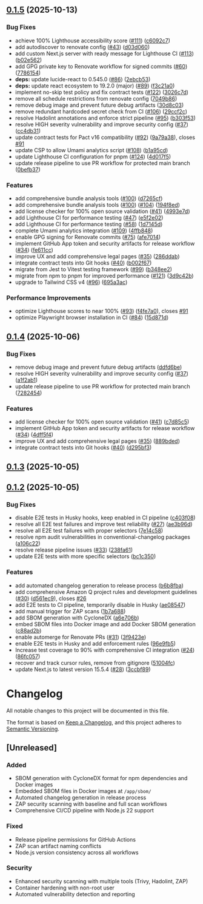 ## [0.1.5](https://github.com/FaulerInformatiker/harz-storage/compare/v0.1.3...v0.1.5) (2025-10-13)


### Bug Fixes

* achieve 100% Lighthouse accessibility score ([#111](https://github.com/FaulerInformatiker/harz-storage/issues/111)) ([c6092c7](https://github.com/FaulerInformatiker/harz-storage/commit/c6092c74327519bf5202e6106fafecb7a622bdd1))
* add autodiscover to renovate config ([#43](https://github.com/FaulerInformatiker/harz-storage/issues/43)) ([d03d060](https://github.com/FaulerInformatiker/harz-storage/commit/d03d06066e2a99323a8d1f100d211347cedbc735))
* add custom Next.js server with ready message for Lighthouse CI ([#113](https://github.com/FaulerInformatiker/harz-storage/issues/113)) ([b02e562](https://github.com/FaulerInformatiker/harz-storage/commit/b02e5629622672c8262dc8e8c6e8c04ec574d54b))
* add GPG private key to Renovate workflow for signed commits ([#60](https://github.com/FaulerInformatiker/harz-storage/issues/60)) ([7786154](https://github.com/FaulerInformatiker/harz-storage/commit/77861546a2a0ebed7019aab3f94e591748d5646e))
* **deps:** update lucide-react to 0.545.0 ([#86](https://github.com/FaulerInformatiker/harz-storage/issues/86)) ([2ebcb53](https://github.com/FaulerInformatiker/harz-storage/commit/2ebcb5354131e2612fa0cb129c2b77263dbde4d6))
* **deps:** update react ecosystem to 19.2.0 (major) ([#89](https://github.com/FaulerInformatiker/harz-storage/issues/89)) ([f3c21a0](https://github.com/FaulerInformatiker/harz-storage/commit/f3c21a03734ca52cdace85032a8085bcf1c88de6))
* implement no-skip test policy and fix contract tests ([#122](https://github.com/FaulerInformatiker/harz-storage/issues/122)) ([3026c7d](https://github.com/FaulerInformatiker/harz-storage/commit/3026c7dd66bb0a089ed18b3b425ded329228b32b))
* remove all schedule restrictions from renovate config ([7049b86](https://github.com/FaulerInformatiker/harz-storage/commit/7049b8665046d7ec2e10ba2fb7bd92b9b45f5751))
* remove debug image and prevent future debug artifacts ([30d8c03](https://github.com/FaulerInformatiker/harz-storage/commit/30d8c03267674255c99e8cefdc332eaf10aa402a))
* remove redundant hardcoded secret check from CI ([#106](https://github.com/FaulerInformatiker/harz-storage/issues/106)) ([29ccf2c](https://github.com/FaulerInformatiker/harz-storage/commit/29ccf2cba9a42455f03db7c95b663dcb9af38bbb))
* resolve Hadolint annotations and enforce strict pipeline ([#95](https://github.com/FaulerInformatiker/harz-storage/issues/95)) ([b303f53](https://github.com/FaulerInformatiker/harz-storage/commit/b303f53e9137696f1e749ea4d6e342fc4f29308d))
* resolve HIGH severity vulnerability and improve security config ([#37](https://github.com/FaulerInformatiker/harz-storage/issues/37)) ([cc4db31](https://github.com/FaulerInformatiker/harz-storage/commit/cc4db3117c3742a70639ef5657e8310b38cd663b))
* update contract tests for Pact v16 compatibility ([#92](https://github.com/FaulerInformatiker/harz-storage/issues/92)) ([9a79a38](https://github.com/FaulerInformatiker/harz-storage/commit/9a79a38e8d599d30f5fbc1bb206e69f9c88d8511)), closes [#91](https://github.com/FaulerInformatiker/harz-storage/issues/91)
* update CSP to allow Umami analytics script ([#108](https://github.com/FaulerInformatiker/harz-storage/issues/108)) ([b1a95cd](https://github.com/FaulerInformatiker/harz-storage/commit/b1a95cd5f371ebeedc56a5690ccfbe5e5371d6eb))
* update Lighthouse CI configuration for pnpm ([#124](https://github.com/FaulerInformatiker/harz-storage/issues/124)) ([4d017f5](https://github.com/FaulerInformatiker/harz-storage/commit/4d017f5e1b69f4ea357804852efc3742bb36c31c))
* update release pipeline to use PR workflow for protected main branch ([0befb37](https://github.com/FaulerInformatiker/harz-storage/commit/0befb37f2db505c3907beb6d57086caf56c9bfd5))


### Features

* add comprehensive bundle analysis tools ([#100](https://github.com/FaulerInformatiker/harz-storage/issues/100)) ([d7265cf](https://github.com/FaulerInformatiker/harz-storage/commit/d7265cff5c89c397a76df8b6a52e63e3b483ae9a))
* add comprehensive bundle analysis tools ([#100](https://github.com/FaulerInformatiker/harz-storage/issues/100)) ([#104](https://github.com/FaulerInformatiker/harz-storage/issues/104)) ([194f8ed](https://github.com/FaulerInformatiker/harz-storage/commit/194f8ed652cd87a62b0745360ebd2f2d3b26a584))
* add license checker for 100% open source validation ([#41](https://github.com/FaulerInformatiker/harz-storage/issues/41)) ([4993e7d](https://github.com/FaulerInformatiker/harz-storage/commit/4993e7d5cb468daed0522bd1fd60899a7fbe961b))
* add Lighthouse CI for performance testing ([#47](https://github.com/FaulerInformatiker/harz-storage/issues/47)) ([e5f2e02](https://github.com/FaulerInformatiker/harz-storage/commit/e5f2e02eb33d5dae29a94f149b90fc38641c2be7))
* add Lighthouse CI for performance testing ([#58](https://github.com/FaulerInformatiker/harz-storage/issues/58)) ([1d7145d](https://github.com/FaulerInformatiker/harz-storage/commit/1d7145db807243b24b501e094bdadaf51c075e08))
* complete Umami analytics integration ([#109](https://github.com/FaulerInformatiker/harz-storage/issues/109)) ([4ffb848](https://github.com/FaulerInformatiker/harz-storage/commit/4ffb848950f4637418a25ec01ece12a2100e6cd8))
* enable GPG signing for Renovate commits ([#75](https://github.com/FaulerInformatiker/harz-storage/issues/75)) ([afe7014](https://github.com/FaulerInformatiker/harz-storage/commit/afe7014b652fcd2b4ea39e24e5f0e19b48a6ccc7))
* implement GitHub App token and security artifacts for release workflow ([#34](https://github.com/FaulerInformatiker/harz-storage/issues/34)) ([fe611cc](https://github.com/FaulerInformatiker/harz-storage/commit/fe611cc0531e440535ed2804b5ffcbb048b4b6f7))
* improve UX and add comprehensive legal pages ([#35](https://github.com/FaulerInformatiker/harz-storage/issues/35)) ([286ddab](https://github.com/FaulerInformatiker/harz-storage/commit/286ddabf564bb084915f5f6c0c77be36b1c09ce0))
* integrate contract tests into Git hooks ([#40](https://github.com/FaulerInformatiker/harz-storage/issues/40)) ([b002f67](https://github.com/FaulerInformatiker/harz-storage/commit/b002f6729ddaada344cbf438241e9f11d7d8f323))
* migrate from Jest to Vitest testing framework ([#99](https://github.com/FaulerInformatiker/harz-storage/issues/99)) ([b348ee2](https://github.com/FaulerInformatiker/harz-storage/commit/b348ee2a2e09874f1361d84060502a9825f3a702))
* migrate from npm to pnpm for improved performance ([#121](https://github.com/FaulerInformatiker/harz-storage/issues/121)) ([3d9c42b](https://github.com/FaulerInformatiker/harz-storage/commit/3d9c42b414d6eef729e4e8164988f616b90bb683))
* upgrade to Tailwind CSS v4 ([#96](https://github.com/FaulerInformatiker/harz-storage/issues/96)) ([695a3ac](https://github.com/FaulerInformatiker/harz-storage/commit/695a3acb838786a5dfe2657fa8f71e272a909485))


### Performance Improvements

* optimize Lighthouse scores to near 100% ([#93](https://github.com/FaulerInformatiker/harz-storage/issues/93)) ([f4fe7a0](https://github.com/FaulerInformatiker/harz-storage/commit/f4fe7a0ef55c7a787f4f8638d5e56095e9b69953)), closes [#91](https://github.com/FaulerInformatiker/harz-storage/issues/91)
* optimize Playwright browser installation in CI ([#84](https://github.com/FaulerInformatiker/harz-storage/issues/84)) ([15d871d](https://github.com/FaulerInformatiker/harz-storage/commit/15d871d9ecdfc6314f4bbdead8fd84194ff700a4))



## [0.1.4](https://github.com/FaulerInformatiker/harz-storage/compare/v0.1.3...v0.1.4) (2025-10-06)


### Bug Fixes

* remove debug image and prevent future debug artifacts ([ddfd6be](https://github.com/FaulerInformatiker/harz-storage/commit/ddfd6bee68cdb5a81353f1f77ec13fd8e6e4370f))
* resolve HIGH severity vulnerability and improve security config ([#37](https://github.com/FaulerInformatiker/harz-storage/issues/37)) ([a1f2ab1](https://github.com/FaulerInformatiker/harz-storage/commit/a1f2ab1ce3a7da5e4e9150e2f301bdfc017e2612))
* update release pipeline to use PR workflow for protected main branch ([7282454](https://github.com/FaulerInformatiker/harz-storage/commit/7282454e3af5725a26eb5f4ec184bd7a41b30270))


### Features

* add license checker for 100% open source validation ([#41](https://github.com/FaulerInformatiker/harz-storage/issues/41)) ([c7d85c5](https://github.com/FaulerInformatiker/harz-storage/commit/c7d85c5859faf6f9662ba7664b571638609ddd2a))
* implement GitHub App token and security artifacts for release workflow ([#34](https://github.com/FaulerInformatiker/harz-storage/issues/34)) ([4dff5f4](https://github.com/FaulerInformatiker/harz-storage/commit/4dff5f431047161bb95b9826e7a9fb116f5bfb0b))
* improve UX and add comprehensive legal pages ([#35](https://github.com/FaulerInformatiker/harz-storage/issues/35)) ([889bded](https://github.com/FaulerInformatiker/harz-storage/commit/889bded6f79f8c15a4b1f0293e0d5a42b9838142))
* integrate contract tests into Git hooks ([#40](https://github.com/FaulerInformatiker/harz-storage/issues/40)) ([d295bf3](https://github.com/FaulerInformatiker/harz-storage/commit/d295bf3b270ffccf8b36759e121335abe161b52c))



## [0.1.3](https://github.com/FaulerInformatiker/harz-storage/compare/v0.1.2...v0.1.3) (2025-10-05)



## [0.1.2](https://github.com/FaulerInformatiker/harz-storage/compare/v0.1.1...v0.1.2) (2025-10-05)


### Bug Fixes

* disable E2E tests in Husky hooks, keep enabled in CI pipeline ([c403f08](https://github.com/FaulerInformatiker/harz-storage/commit/c403f0892cc33c19ad5bb151184f84f08033c666))
* resolve all E2E test failures and improve test reliability ([#27](https://github.com/FaulerInformatiker/harz-storage/issues/27)) ([ae3b96d](https://github.com/FaulerInformatiker/harz-storage/commit/ae3b96d58ca11ff700c1df7439e7265056b665ca))
* resolve all E2E test failures with proper selectors ([7e14c58](https://github.com/FaulerInformatiker/harz-storage/commit/7e14c5868d4c2130af3e0a80fc016e38fd8f62cc))
* resolve npm audit vulnerabilities in conventional-changelog packages ([a106c22](https://github.com/FaulerInformatiker/harz-storage/commit/a106c22d5fbd6235ff9c6f1ac5878d7ebcc987e0))
* resolve release pipeline issues ([#33](https://github.com/FaulerInformatiker/harz-storage/issues/33)) ([238fa61](https://github.com/FaulerInformatiker/harz-storage/commit/238fa613cf9e5377de06337ba4f20f5da88d9754))
* update E2E tests with more specific selectors ([bc1c350](https://github.com/FaulerInformatiker/harz-storage/commit/bc1c350d2501c74175f69375cf86045d9014689f))


### Features

* add automated changelog generation to release process ([b6b8fba](https://github.com/FaulerInformatiker/harz-storage/commit/b6b8fbac1fc161dd2a50403e0715785b45f1a287))
* add comprehensive Amazon Q project rules and development guidelines ([#30](https://github.com/FaulerInformatiker/harz-storage/issues/30)) ([d561ec9](https://github.com/FaulerInformatiker/harz-storage/commit/d561ec9115034a6f2e3c8683a983d81dc1ff1194)), closes [#26](https://github.com/FaulerInformatiker/harz-storage/issues/26)
* add E2E tests to CI pipeline, temporarily disable in Husky ([ae08547](https://github.com/FaulerInformatiker/harz-storage/commit/ae085474cfc8a4aac92b530be55cdc95cf7c90a6))
* add manual trigger for ZAP scans ([1b7a688](https://github.com/FaulerInformatiker/harz-storage/commit/1b7a68853b60b720e62cada972820a84cbde132c))
* add SBOM generation with CycloneDX ([a6e706b](https://github.com/FaulerInformatiker/harz-storage/commit/a6e706b27462df5fc5b474f7c5f819229610bdb3))
* embed SBOM files into Docker image and add Docker SBOM generation ([c88ad2b](https://github.com/FaulerInformatiker/harz-storage/commit/c88ad2b4c255bb8e094de80b4584645f37a57fc2))
* enable automerge for Renovate PRs ([#31](https://github.com/FaulerInformatiker/harz-storage/issues/31)) ([3f9423e](https://github.com/FaulerInformatiker/harz-storage/commit/3f9423e6d7f29086b7e4f26d22d43bb3522b6565))
* enable E2E tests in Husky and add enforcement rules ([96e9fb5](https://github.com/FaulerInformatiker/harz-storage/commit/96e9fb5cb748817b0824cd8459e5803c8e4d488b))
* Increase test coverage to 90% with comprehensive CI integration ([#24](https://github.com/FaulerInformatiker/harz-storage/issues/24)) ([86fc057](https://github.com/FaulerInformatiker/harz-storage/commit/86fc05743811857e20c4543a9d74e464f5313ad7))
* recover and track cursor rules, remove from gitignore ([51004fc](https://github.com/FaulerInformatiker/harz-storage/commit/51004fc741d0582d4d90f921cf1ee073e90115af))
* update Next.js to latest version 15.5.4 ([#28](https://github.com/FaulerInformatiker/harz-storage/issues/28)) ([3ccbf89](https://github.com/FaulerInformatiker/harz-storage/commit/3ccbf89dddfc93a2ce2a59b5e8603274a8a993f8))



# Changelog

All notable changes to this project will be documented in this file.

The format is based on [Keep a Changelog](https://keepachangelog.com/en/1.0.0/),
and this project adheres to [Semantic Versioning](https://semver.org/spec/v2.0.0.html).

## [Unreleased]

### Added
- SBOM generation with CycloneDX format for npm dependencies and Docker images
- Embedded SBOM files in Docker images at `/app/sbom/`
- Automated changelog generation in release process
- ZAP security scanning with baseline and full scan workflows
- Comprehensive CI/CD pipeline with Node.js 22 support

### Fixed
- Release pipeline permissions for GitHub Actions
- ZAP scan artifact naming conflicts
- Node.js version consistency across all workflows

### Security
- Enhanced security scanning with multiple tools (Trivy, Hadolint, ZAP)
- Container hardening with non-root user
- Automated vulnerability detection and reporting
